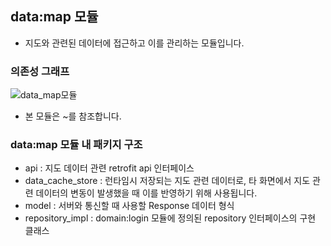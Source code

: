 ## data:map 모듈
- 지도와 관련된 데이터에 접근하고 이를 관리하는 모듈입니다.

### 의존성 그래프
![data_map모듈](https://github.com/l5x5l/travel_diary/assets/39579912/54a0f4c6-19d7-40cf-b86a-2c28928e9185)
- 본 모듈은 ~를 참조합니다.

### data:map 모듈 내 패키지 구조
- api : 지도 데이터 관련 retrofit api 인터페이스
- data_cache_store : 런타임시 저장되는 지도 관련 데이터로, 타 화면에서 지도 관련 데이터의 변동이 발생했을 때 이를 반영하기 위해 사용됩니다.
- model : 서버와 통신할 때 사용할 Response 데이터 형식
- repository_impl : domain:login 모듈에 정의된 repository 인터페이스의 구현 클래스

